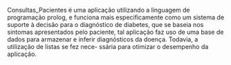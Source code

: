 Consultas_Pacientes é uma aplicação utilizando a linguagem de programação prolog, e funciona
mais especificamente como um sistema de suporte à decisão para o diagnóstico de diabetes, que
se baseia nos sintomas apresentados pelo paciente, tal aplicação faz uso de uma base de dados
para armazenar e inferir diagnósticos da doença. Todavia, a utilização de listas se fez nece-
ssária para otimizar o desempenho da aplicação.

